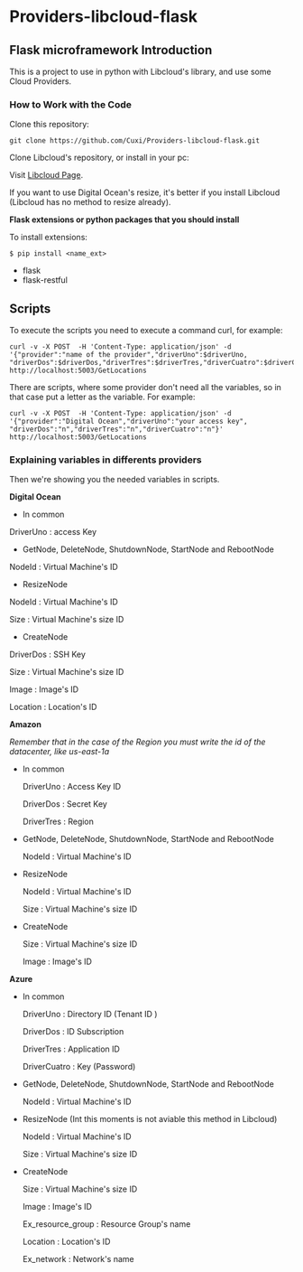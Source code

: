 # Providers-libcloud-flask

## Flask microframework Introduction

This is a project to use in python with Libcloud's library, and use some Cloud Providers. 

### How to Work with the Code

Clone this repository:

```
git clone https://github.com/Cuxi/Providers-libcloud-flask.git
```

Clone Libcloud's repository, or install in your pc:

Visit [Libcloud Page](http://libcloud.readthedocs.io/en/latest/getting_started.html).

If you want to use Digital Ocean's resize, it's better if you install Libcloud (Libcloud has no method to resize already).

**Flask extensions or python packages that you should install**

To install extensions:

```
$ pip install <name_ext>
```

* flask
* flask-restful

## Scripts

To execute the scripts you need to execute a command curl, for example:

```
curl -v -X POST  -H 'Content-Type: application/json' -d '{"provider":"name of the provider","driverUno":$driverUno, "driverDos":$driverDos,"driverTres":$driverTres,"driverCuatro":$driverCuatro}' http://localhost:5003/GetLocations
```

There are scripts, where some provider don't need all the variables, so in that case put a letter as the variable. For example:

```
curl -v -X POST  -H 'Content-Type: application/json' -d '{"provider":"Digital Ocean","driverUno":"your access key", "driverDos":"n","driverTres":"n","driverCuatro":"n"}' http://localhost:5003/GetLocations
```


### Explaining variables in differents providers

Then we're showing you the needed variables in scripts.

**Digital Ocean**
  
  * In common 
  
  DriverUno : access Key
  
  * GetNode, DeleteNode, ShutdownNode, StartNode and RebootNode
  
  NodeId : Virtual Machine's ID
  
  * ResizeNode
  
  NodeId : Virtual Machine's ID
  
  Size : Virtual Machine's size ID
  
  * CreateNode
  
  DriverDos : SSH Key 
  
  Size : Virtual Machine's size ID
  
  Image : Image's ID 
  
  Location : Location's ID
  
  
**Amazon**

*Remember that in the case of the Region you must write the id of the datacenter, like us-east-1a*

  * In common 
  
    DriverUno : Access Key ID
    
    DriverDos : Secret Key
    
    DriverTres : Region
  
  * GetNode, DeleteNode, ShutdownNode, StartNode and RebootNode
  
    NodeId : Virtual Machine's ID
  
  * ResizeNode
  
    NodeId : Virtual Machine's ID
    
    Size : Virtual Machine's size ID
  
  * CreateNode
  
    Size : Virtual Machine's size ID
    
    Image : Image's ID 


**Azure**

  * In common
  
    DriverUno : Directory ID (Tenant ID )
    
    DriverDos : ID Subscription
    
    DriverTres : Application ID
    
    DriverCuatro : Key (Password)
  
  * GetNode, DeleteNode, ShutdownNode, StartNode and RebootNode
  
    NodeId : Virtual Machine's ID
  
  * ResizeNode (Int this moments is not aviable this method in Libcloud)
  
    NodeId : Virtual Machine's ID
    
    Size : Virtual Machine's size ID
  
  * CreateNode
  
    Size : Virtual Machine's size ID
    
    Image : Image's ID 
    
    Ex_resource_group : Resource Group's name
    
    Location : Location's ID
    
    Ex_network : Network's name
  
